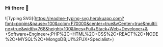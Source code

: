 ### Hi there 👋

![Typing SVG](https://readme-typing-svg.herokuapp.com?font=popins&pause=100&color=F70000&center=true&vCenter=true&multiline=true&width=768&height=100&lines=Full+Stack+Web+Developer+& +Software+Engineer+;PHP%2C+HTML%2C+CSS%2C+REACT%2C+NODE%2C+MYSQL%2C+MongoDB;UI%2FUX+Specialist+)
